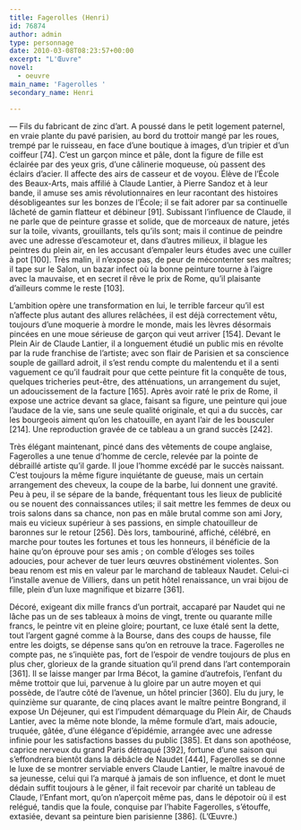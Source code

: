 ```yaml
---
title: Fagerolles (Henri)
id: 76874
author: admin
type: personnage
date: 2010-03-08T08:23:57+00:00
excerpt: "L'Œuvre"
novel:
  - oeuvre
main_name: 'Fagerolles '
secondary_name: Henri

---
```

— Fils du fabricant de zinc d&rsquo;art. A poussé dans le petit logement paternel, en vraie plante du pavé parisien, au bord du trottoir mangé par les roues, trempé par le ruisseau, en face d&rsquo;une boutique à images, d&rsquo;un tripier et d&rsquo;un coiffeur [74]. C&rsquo;est un garçon mince et pâle, dont la figure de fille est éclairée par des yeux gris, d&rsquo;une câlinerie moqueuse, où passent des éclairs d&rsquo;acier. Il affecte des airs de casseur et de voyou. Élève de l&rsquo;École des Beaux-Arts, mais affilié à Claude Lantier, à Pierre Sandoz et à leur bande, il amuse ses amis révolutionnaires en leur racontant des histoires désobligeantes sur les bonzes de l&rsquo;École; il se fait adorer par sa continuelle lâcheté de gamin flatteur et débineur [91]. Subissant l&rsquo;influence de Claude, il ne parle que de peinture grasse et solide, que de morceaux de nature, jetés sur la toile, vivants, grouillants, tels qu&rsquo;ils sont; mais il continue de peindre avec une adresse d&rsquo;escamoteur et, dans d&rsquo;autres milieux, il blague les peintres du plein air, en les accusant d&rsquo;empaler leurs études avec une cuiller à pot [100]. Très malin, il n&rsquo;expose pas, de peur de mécontenter ses maîtres; il tape sur le Salon, un bazar infect où la bonne peinture tourne à l&rsquo;aigre avec la mauvaise, et en secret il rêve le prix de Rome, qu&rsquo;il plaisante d&rsquo;ailleurs comme le reste [103].

L&rsquo;ambition opère une transformation en lui, le terrible farceur qu&rsquo;il est n&rsquo;affecte plus autant des allures relâchées, il est déjà correctement vêtu, toujours d&rsquo;une moquerie à mordre le monde, mais les lèvres désormais pincées en une moue sérieuse de garçon qui veut arriver [154]. Devant le Plein Air de Claude Lantier, il a longuement étudié un public mis en révolte par la rude franchise de l&rsquo;artiste; avec son flair de Parisien et sa conscience souple de gaillard adroit, il s&rsquo;est rendu compte du malentendu et il a senti vaguement ce qu&rsquo;il faudrait pour que cette peinture fit la conquête de tous, quelques tricheries peut-être, des atténuations, un arrangement du sujet, un adoucissement de la facture [165]. Après avoir raté le prix de Rome, il expose une actrice devant sa glace, faisant sa figure, une peinture qui joue l&rsquo;audace de la vie, sans une seule qualité originale, et qui a du succès, car les bourgeois aiment qu&rsquo;on les chatouille, en ayant l&rsquo;air de les bousculer [214]. Une reproduction gravée de ce tableau a un grand succès [242].

Très élégant maintenant, pincé dans des vêtements de coupe anglaise, Fagerolles a une tenue d&rsquo;homme de cercle, relevée par la pointe de débraillé artiste qu&rsquo;il garde. Il joue l&rsquo;homme excédé par le succès naissant. C&rsquo;est toujours la même figure inquiétante de gueuse, mais un certain arrangement des cheveux, la coupe de la barbe, lui donnent une gravité. Peu à peu, il se sépare de la bande, fréquentant tous les lieux de publicité ou se nouent des connaissances utiles; il sait mettre les femmes de deux ou trois salons dans sa chance, non pas en mâle brutal comme son ami Jory, mais eu vicieux supérieur à ses passions, en simple chatouilleur de baronnes sur le retour [256]. Dès lors, tambouriné, affiché, célébré, en marche pour toutes les fortunes et tous les honneurs, il bénéficie de la haine qu&rsquo;on éprouve pour ses amis ; on comble d&rsquo;éloges ses toiles adoucies, pour achever de tuer leurs œuvres obstinément violentes. Son beau renom est mis en valeur par le marchand de tableaux Naudet. Celui-ci l&rsquo;installe avenue de Villiers, dans un petit hôtel renaissance, un vrai bijou de fille, plein d&rsquo;un luxe magnifique et bizarre [361].

Décoré, exigeant dix mille francs d&rsquo;un portrait, accaparé par Naudet qui ne lâche pas un de ses tableaux à moins de vingt, trente ou quarante mille francs, le peintre vit en pleine gloire; pourtant, ce luxe étalé sent la dette, tout l&rsquo;argent gagné comme à la Bourse, dans des coups de hausse, file entre les doigts, se dépense sans qu&rsquo;on en retrouve la trace. Fagerolles ne compte pas, ne s&rsquo;inquiète pas, fort de l&rsquo;espoir de vendre toujours de plus en plus cher, glorieux de la grande situation qu&rsquo;il prend dans l&rsquo;art contemporain [361]. Il se laisse manger par Irma Bécot, la gamine d&rsquo;autrefois, l&rsquo;enfant du même trottoir que lui, parvenue à lu gloire par un autre moyen et qui possède, de l&rsquo;autre côté de l&rsquo;avenue, un hôtel princier [360]. Elu du jury, le quinzième sur quarante, de cinq places avant le maître peintre Bongrand, il expose Un Déjeuner, qui est l&rsquo;impudent démarquage du Plein Air, de Chauds Lantier, avec la même note blonde, la même formule d&rsquo;art, mais adoucie, truquée, gâtée, d&rsquo;une élégance d&rsquo;épidémie, arrangée avec une adresse infinie pour les satisfactions basses du public [385]. Et dans son apothéose, caprice nerveux du grand Paris détraqué [392], fortune d&rsquo;une saison qui s&rsquo;effondrera bientôt dans la débâcle de Naudet [444], Fagerolles se donne le luxe de se montrer serviable envers Claude Lantier, le maître inavoué de sa jeunesse, celui qui l&rsquo;a marqué à jamais de son influence, et dont le muet dédain suffit toujours à le gêner, il fait recevoir par charité un tableau de Claude, l&rsquo;Enfant mort, qu&rsquo;on n&rsquo;aperçoit même pas, dans le dépotoir où il est relégué, tandis que la foule, conquise par l&rsquo;habite Fagerolles, s&rsquo;étouffe, extasiée, devant sa peinture bien parisienne [386]. (L&rsquo;Œuvre.)